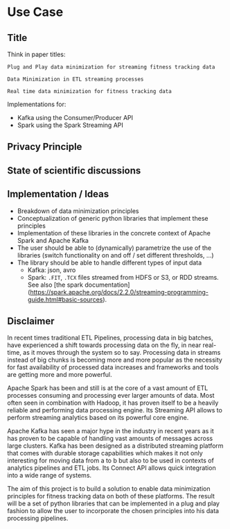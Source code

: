 # Use Case

## Title
Think in paper titles:

`Plug and Play data minimization for streaming fitness tracking data`

`Data Minimization in ETL streaming processes`

`Real time data minimization for fitness tracking data`

Implementations for:
- Kafka using the Consumer/Producer API
- Spark using the Spark Streaming API 

## Privacy Principle


## State of scientific discussions 


## Implementation / Ideas
- Breakdown of data minimization principles 
- Conceptualization of generic python libraries that implement these principles
- Implementation of these libraries in the concrete context of Apache Spark and Apache Kafka 
- The user should be able to (dynamically) parametrize the use of the libraries (switch functionality on and off / 
set different thresholds, ...)
- The library should be able to handle different types of input data
    - Kafka: json, avro
    - Spark: `.FIT`, `.TCX` files streamed from HDFS or S3, or RDD streams. See also [the spark documentation]
    (https://spark.apache.org/docs/2.2.0/streaming-programming-guide.html#basic-sources).  

## Disclaimer
In recent times traditional ETL Pipelines, processing data in big batches, have experienced a shift towards processing
data on the fly, in near real-time, as it moves through the system so to say. Processing data in streams instead of
big chunks is becoming more and more popular as the necessity for fast availability of processed data increases and 
frameworks and tools are getting more and more powerful.


Apache Spark has been and still is at the core of a vast amount of ETL processes consuming and processing ever 
larger amounts of data. Most often seen in combination with Hadoop, it has proven itself to be a heavily reliable 
and performing data processing engine. Its Streaming API allows to perform streaming analytics based on its powerful
core engine.

Apache Kafka has seen a major hype in the industry in recent years as it has proven to be capable of handling vast
amounts of messages across large clusters. Kafka has been designed as a distributed streaming platform that comes with 
durable storage capabilities which makes it not only interesting for moving data from a to b but also to be used in 
contexts of analytics pipelines and ETL jobs. Its Connect API allows quick integration into a wide range of systems.

The aim of this project is to build a solution to enable data minimization principles for fitness tracking data on 
both of these platforms. 
The result will be a set of python libraries that can be implemented in a plug and play fashion to allow the user to 
incorporate the chosen principles into his data processing pipelines.


